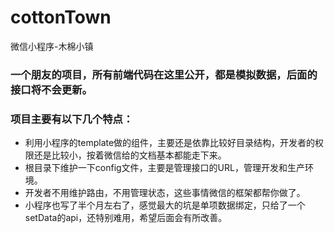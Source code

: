 # cottonTown
微信小程序-木棉小镇


### 一个朋友的项目，所有前端代码在这里公开，都是模拟数据，后面的接口将不会更新。
### 项目主要有以下几个特点：

- 利用小程序的template做的组件，主要还是依靠比较好目录结构，开发者的权限还是比较小，按着微信给的文档基本都能走下来。
- 根目录下维护一下config文件，主要是管理接口的URL，管理开发和生产环境。
- 开发者不用维护路由，不用管理状态，这些事情微信的框架都帮你做了。
- 小程序也写了半个月左右了，感觉最大的坑是单项数据绑定，只给了一个setData的api，还特别难用，希望后面会有所改善。